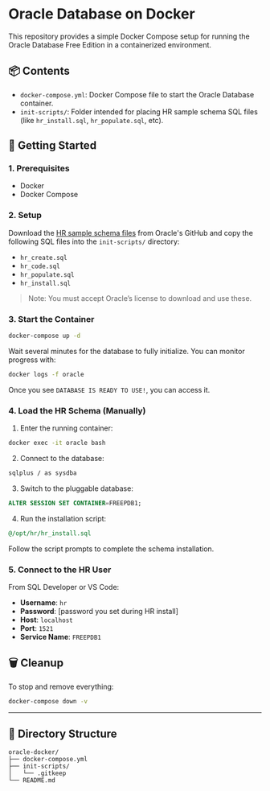 # Oracle Database on Docker

This repository provides a simple Docker Compose setup for running the Oracle Database Free Edition in a containerized environment.

## 📦 Contents

- `docker-compose.yml`: Docker Compose file to start the Oracle Database container.
- `init-scripts/`: Folder intended for placing HR sample schema SQL files (like `hr_install.sql`, `hr_populate.sql`, etc).

## 🚀 Getting Started

### 1. Prerequisites

- Docker
- Docker Compose

### 2. Setup

Download the [HR sample schema files](https://github.com/oracle/db-sample-schemas) from Oracle's GitHub and copy the following SQL files into the `init-scripts/` directory:

- `hr_create.sql`
- `hr_code.sql`
- `hr_populate.sql`
- `hr_install.sql`

> Note: You must accept Oracle’s license to download and use these.

### 3. Start the Container

```bash
docker-compose up -d
```

Wait several minutes for the database to fully initialize. You can monitor progress with:

```bash
docker logs -f oracle
```

Once you see `DATABASE IS READY TO USE!`, you can access it.

### 4. Load the HR Schema (Manually)

1. Enter the running container:

```bash
docker exec -it oracle bash
```

2. Connect to the database:

```bash
sqlplus / as sysdba
```

3. Switch to the pluggable database:

```sql
ALTER SESSION SET CONTAINER=FREEPDB1;
```

4. Run the installation script:

```sql
@/opt/hr/hr_install.sql
```

Follow the script prompts to complete the schema installation.

### 5. Connect to the HR User

From SQL Developer or VS Code:

- **Username**: `hr`
- **Password**: [password you set during HR install]
- **Host**: `localhost`
- **Port**: `1521`
- **Service Name**: `FREEPDB1`

## 🗑️ Cleanup

To stop and remove everything:

```bash
docker-compose down -v
```

---

## 📁 Directory Structure

```
oracle-docker/
├── docker-compose.yml
├── init-scripts/
│   └── .gitkeep
└── README.md
```
